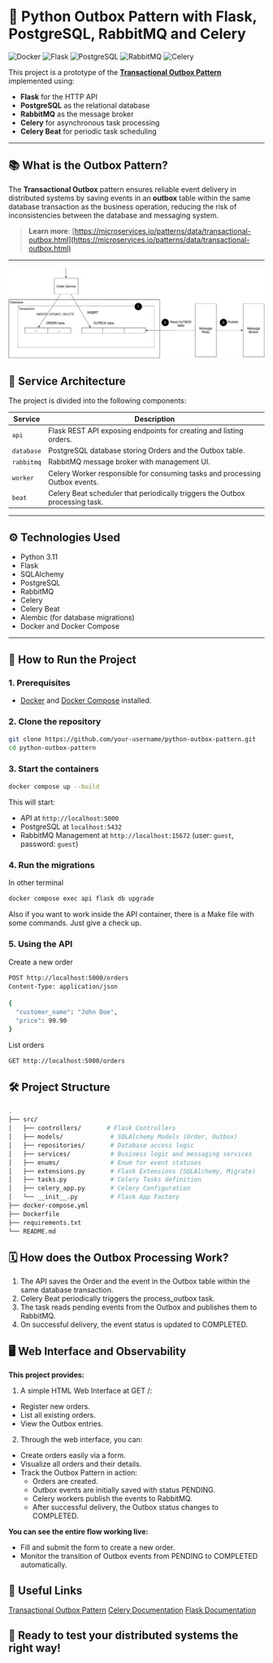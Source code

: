 # 📨 Python Outbox Pattern with Flask, PostgreSQL, RabbitMQ and Celery

![Docker](https://img.shields.io/badge/docker-ready-blue?logo=docker)
![Flask](https://img.shields.io/badge/flask-API-blue?logo=flask)
![PostgreSQL](https://img.shields.io/badge/postgresql-db-blue?logo=postgresql)
![RabbitMQ](https://img.shields.io/badge/rabbitmq-broker-orange?logo=rabbitmq)
![Celery](https://img.shields.io/badge/celery-tasks-green?logo=celery)

This project is a prototype of the **[Transactional Outbox Pattern](https://microservices.io/patterns/data/transactional-outbox.html)** implemented using:
- **Flask** for the HTTP API
- **PostgreSQL** as the relational database
- **RabbitMQ** as the message broker
- **Celery** for asynchronous task processing
- **Celery Beat** for periodic task scheduling

---

## 📚 What is the Outbox Pattern?

The **Transactional Outbox** pattern ensures reliable event delivery in distributed systems by saving events in an **outbox** table within the same database transaction as the business operation, reducing the risk of inconsistencies between the database and messaging system.

> **Learn more**: [https://microservices.io/patterns/data/transactional-outbox.html](https://microservices.io/patterns/data/transactional-outbox.html)

---
![Meu Diagrama](doc/ReliablePublication.png)

## 🧩 Service Architecture

The project is divided into the following components:

| Service    | Description                                                                  |
|------------|------------------------------------------------------------------------------|
| `api`      | Flask REST API exposing endpoints for creating and listing orders.           |
| `database` | PostgreSQL database storing Orders and the Outbox table.                     |
| `rabbitmq` | RabbitMQ message broker with management UI.                                  |
| `worker`   | Celery Worker responsible for consuming tasks and processing Outbox events.  |
| `beat`     | Celery Beat scheduler that periodically triggers the Outbox processing task. |

---

## ⚙️ Technologies Used

- Python 3.11
- Flask
- SQLAlchemy
- PostgreSQL
- RabbitMQ
- Celery
- Celery Beat
- Alembic (for database migrations)
- Docker and Docker Compose

---

## 🚀 How to Run the Project

### 1. Prerequisites
- [Docker](https://docs.docker.com/get-docker/) and [Docker Compose](https://docs.docker.com/compose/) installed.

### 2. Clone the repository
```bash
git clone https://github.com/your-username/python-outbox-pattern.git
cd python-outbox-pattern
```

### 3. Start the containers
```bash
docker compose up --build

```
This will start:
- API at `http://localhost:5000`
- PostgreSQL at `localhost:5432`
- RabbitMQ Management at `http://localhost:15672` (user: `guest`, password: `guest`)

### 4. Run the migrations
In other terminal
```bash
docker compose exec api flask db upgrade

```
Also if you want to work inside the API container, there is a Make file with some commands. Just give a check up.

### 5. Using the API
Create a new order
```bash
POST http://localhost:5000/orders
Content-Type: application/json

{
  "customer_name": "John Doe",
  "price": 99.90
}
```
List orders
```bash
GET http://localhost:5000/orders
```
## 🛠️ Project Structure
```bash
.
├── src/
│   ├── controllers/       # Flask Controllers
│   ├── models/             # SQLAlchemy Models (Order, Outbox)
│   ├── repositories/       # Database access logic
│   ├── services/           # Business logic and messaging services
│   ├── enums/              # Enum for event statuses
│   ├── extensions.py       # Flask Extensions (SQLAlchemy, Migrate)
│   ├── tasks.py            # Celery Tasks definition
│   ├── celery_app.py       # Celery Configuration
│   └── __init__.py         # Flask App Factory
├── docker-compose.yml
├── Dockerfile
├── requirements.txt
└── README.md
``` 
## 🗓️ How does the Outbox Processing Work?
1. The API saves the Order and the event in the Outbox table within the same database transaction.
2. Celery Beat periodically triggers the process_outbox task.
3. The task reads pending events from the Outbox and publishes them to RabbitMQ.
4. On successful delivery, the event status is updated to COMPLETED.

## 🖥️ Web Interface and Observability
**This project provides:**
1. A simple HTML Web Interface at GET /:
  - Register new orders.
  - List all existing orders.
  - View the Outbox entries.
2. Through the web interface, you can:
  - Create orders easily via a form.
  - Visualize all orders and their details.
  - Track the Outbox Pattern in action:
    - Orders are created.
    - Outbox events are initially saved with status PENDING.
    - Celery workers publish the events to RabbitMQ.
    - After successful delivery, the Outbox status changes to COMPLETED.

**You can see the entire flow working live:**
- Fill and submit the form to create a new order.
- Monitor the transition of Outbox events from PENDING to COMPLETED automatically.

## 📎 Useful Links
[Transactional Outbox Pattern](https://microservices.io/patterns/data/transactional-outbox.html)
[Celery Documentation](https://docs.celeryq.dev/en/stable/)
[Flask Documentation](https://flask.palletsprojects.com/en/stable/)

## 🚀 Ready to test your distributed systems the right way!